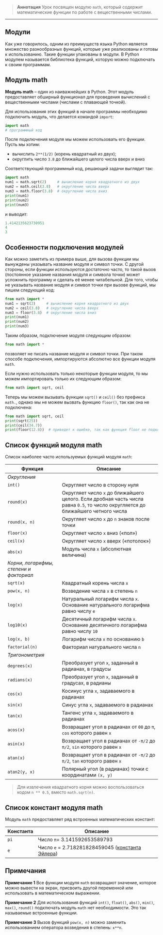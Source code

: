 > **Аннотация**
> Урок посвящен модулю `math`, который содержит математические функции по работе с вещественными числами.

---
## Модули
Как уже говорилось, одним из преимуществ языка Python является множество разнообразных функций, которые уже реализованы и готовы к использованию. Такие функции упакованы в модули. В Python модулем называется библиотека функций, которую можно подключать к своим программам.
## Модуль math
**Модуль math** – один из наиважнейших в Python. Этот модуль предоставляет обширный функционал для проведения вычислений с вещественными числами (числами с плавающей точкой).

Для использования этих функций в начале программы необходимо подключить модуль, что делается командой `import`:

```python
import math
# программный код
```
После подключения модуля мы можем использовать его функции. Пусть мы хотим:


- вычислить `2**(1/2)` (корень квадратный из двух);
- округлить число `3.8` до ближайшего целого числа вверх и вниз

Соответствующий программный код, решающий задачи выглядит так:
```python
import math
num1 = math.sqrt(2)     # вычисление корня квадратного из двух
num2 = math.ceil(3.8)   # округление числа вверх
num3 = math.floor(3.8)  # округление числа вниз
print(num1)
print(num2)
print(num3)
```
и выводит:
```python
1.4142135623730951
4
3
```
## Особенности подключения модулей
Как можно заметить из примера выше, для вызова функции мы вынуждены указывать название модуля и символ точки. С другой стороны, если функции используются достаточно часто, то такой вызов (постоянное указание названия модуля и символа точки) может усложнить программу и сделать её менее читабельной. Для того, чтобы не указывать название модуля и символ точки при вызове функций, мы пишем следующий код:
```python
from math import *
num1 = sqrt(2)     # вычисление корня квадратного из двух
num2 = ceil(3.8)   # округление числа вверх
num3 = floor(3.8)  # округление числа вниз
print(num1)
print(num2)
print(num3)
```
Таким образом, подключение модуля следующим образом:
```python
from math import *
```
позволяет не писать название модуля и символ точки. При таком способе подключения, импортируются абсолютно все функции модуля `math`.

Если нужно использовать только некоторые функции модуля, то мы можем импортировать только их следующим образом:
```python
from math import sqrt, ceil
```
Теперь мы можем вызывать функции `sqrt()` и `ceil()` без префикса `math.`, однако мы не можем вызвать функцию `floor()`, так как она не подключена:
```python
from math import sqrt, ceil
print(sqrt(25))
print(ceil(34.7))
print(floor(12.8))  # приведет к ошибке, так как функция floor не подключена
```
## Список функций модуля math
Список наиболее часто используемых функций модуля `math`:

**Функция** | **Описание**
-- | --
*Округления* |
`int()` |	Округляет число в сторону нуля
`round(x)`| 	Округляет число `x` до ближайшего целого. Если дробная часть числа равна `0.5`, то число округляется до ближайшего четного числа
`round(x, n)` |	Округляет число `x` до `n` знаков после точки
`floor(x)` |	Округляет число `x` вниз («пол»)
`ceil(x)` |	Округляет число `x` вверх («потолок»)
`abs(x)` |	Модуль числа `x` (абсолютная величина)
*Корни, логарифмы, степени и факториал* |
`sqrt(x)` |	Квадратный корень числа `x`
`pow(x, n)` |	Возведение числа `x` в степень `n`
`log(x)` |	Натуральный логарифм числа `x`. Основание натурального логарифма равно числу `e`
`log10(x)` |	Десятичный логарифм числа `x`. Основание десятичного логарифма равно числу `10`
`log(x, b)` |	Логарифм числа `x` по основанию `b`
`factorial(n)` |	Факториал натурального числа `n`
*Тригонометрия* |
`degrees(x)` |	Преобразует угол `x`, заданный в радианах, в градусы
`radians(x)` |	Преобразует угол `x`, заданный в градусах, в радианы
`cos(x)` |	Косинус угла `x`, задаваемого в радианах
`sin(x)` |	Синус угла `x`, задаваемого в радианах
`tan(x)` |	Тангенс угла `x`, задаваемого в радианах
`acos(x)` |	Возвращает угол в радианах от `00` до `π`, `cos` которого равен `x`
`asin(x)` |	Возвращает угол в радианах от `-π/2` до `π/2`, `sin` которого равен `x`
`atan(x)` |	Возвращает угол в радианах от `-π/2` до `π/2`, `tan` которого равен `x`
`atan2(y, x)` |	Полярный угол (в радианах) точки с координатами `(x, y)`
> Для извлечения квадратного корня можно воспользоваться кодом `n ** 0.5`, вместо `math.sqrt(n)`.

## Список констант модуля math
Модуль `math` предоставляет ряд встроенных математических констант:

**Константа** | **Описание**
-- | --
`pi` |	Число `π`= 3.141592653589793
`e` | Число `e` = 2.718281828459045 ([константа Эйлера](http://concepture.club/post/nauka/vse-chto-nuzhno-znat-o-konstante-e))

## Примечания
**Примечание 1** Все функции модуля `math` возвращают значение, которое можно вывести на экран, присвоить другой переменной или использовать в математическом выражении.

**Примечание 2** Для использования функций `int()`, `float()`, `abs()`, `min()`, `max()`, `round()` подключать модуль `math` нет необходимости. Это так называемые встроенные функции.

**Примечание 3** Вызов функций `pow(x, n)` можно заменить использованием оператора возведения в степень: `x**n`.